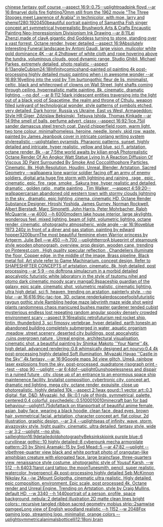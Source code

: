 [chinese fantasy golf course --aspect 16:9](https://www.ebank.nz/aiartgenerator?category=chinese%20fantasy%20golf%20course%20--aspect%2016%3A9)[::0.75](https://www.ebank.nz/aiartgenerator?category=%3A%3A0.75)[--uplight](https://www.ebank.nz/aiartgenerator?category=--uplight)[road](https://www.ebank.nz/aiartgenerator?category=road)[pink floyd --ar 16:8](https://www.ebank.nz/aiartgenerator?category=pink%20floyd%20--ar%2016%3A8)[marvel dolls fire fighting](https://www.ebank.nz/aiartgenerator?category=marvel%20dolls%20fire%20fighting)[70mm still from the 1962 movie "The Three Stooges meet Lawrence of Arabia" in technicolor, with moe, larry and shemp](https://www.ebank.nz/aiartgenerator?category=70mm%20still%20from%20the%201962%20movie%20%22The%20Three%20Stooges%20meet%20Lawrence%20of%20Arabia%22%20in%20technicolor%2C%20with%20moe%2C%20larry%20and%20shemp)[1280:1920](https://www.ebank.nz/aiartgenerator?category=1280%3A1920)[450](https://www.ebank.nz/aiartgenerator?category=450)[beautiful portrait painting of Samantha Fish singer concept art symmetrical hyperealistic Brushwork Arts & Crafts Encaustic Painting Neo-Impressionism Divisionism Ink Drawing --ar 8:11](https://www.ebank.nz/aiartgenerator?category=beautiful%20portrait%20painting%20of%20Samantha%20Fish%20singer%20concept%20art%20symmetrical%20hyperealistic%20Brushwork%20Arts%20%26%20Crafts%20Encaustic%20Painting%20Neo-Impressionism%20Divisionism%20Ink%20Drawing%20--ar%208%3A11)[Lei Zhenzi,made of clay](https://www.ebank.nz/aiartgenerator?category=Lei%20Zhenzi%2Cmade%20of%20clay)[A gigantic dnd Goddess turning to stone, standing over a vast forrest, Octane render, hyper detailed --aspect 16:9](https://www.ebank.nz/aiartgenerator?category=A%20gigantic%20dnd%20Goddess%20turning%20to%20stone%2C%20standing%20over%20a%20vast%20forrest%2C%20Octane%20render%2C%20hyper%20detailed%20--aspect%2016%3A9)[Absolutely Interesting Funeral landscape by Antoni Gaudi, large vision, mulicolor white gold dominance 4K --ar 4:2](https://www.ebank.nz/aiartgenerator?category=Absolutely%20Interesting%20Funeral%20landscape%20by%20Antoni%20Gaudi%2C%20large%20vision%2C%20mulicolor%20white%20gold%20dominance%204K%20--ar%204%3A2)[hd](https://www.ebank.nz/aiartgenerator?category=hd)[tower of white cloth and rope hovering above the tundra, voluminous clouds, good dynamic range, Studio Ghibli, Michael Parkes, extremely detailed, photo realistic --aspect 8:13](https://www.ebank.nz/aiartgenerator?category=tower%20of%20white%20cloth%20and%20rope%20hovering%20above%20the%20tundra%2C%20voluminous%20clouds%2C%20good%20dynamic%20range%2C%20Studio%20Ghibli%2C%20Michael%20Parkes%2C%20extremely%20detailed%2C%20photo%20realistic%20--aspect%208%3A13)[angle](https://www.ebank.nz/aiartgenerator?category=angle)[Cubism](https://www.ebank.nz/aiartgenerator?category=Cubism)[24:18](https://www.ebank.nz/aiartgenerator?category=24%3A18)[Infinity](https://www.ebank.nz/aiartgenerator?category=Infinity)[comics](https://www.ebank.nz/aiartgenerator?category=comics)[hand-painted oil painting 4k post-processing highly detailed music painting when i in awesome wonder --ar 16:8](https://www.ebank.nz/aiartgenerator?category=hand-painted%20oil%20painting%204k%20post-processing%20highly%20detailed%20music%20painting%20when%20i%20in%20awesome%20wonder%20--ar%2016%3A8)[9:16](https://www.ebank.nz/aiartgenerator?category=9%3A16)[yelling into the void by Tim burton](https://www.ebank.nz/aiartgenerator?category=yelling%20into%20the%20void%20by%20Tim%20burton)[gothic fleur de lis, minimalist, celtic, black and white](https://www.ebank.nz/aiartgenerator?category=gothic%20fleur%20de%20lis%2C%20minimalist%2C%20celtic%2C%20black%20and%20white)[crowd of clowns on Wall Street, light shafts coming through ceiling, hyperrealistic matte painting, 8k, cinematic, dramatic lighting, --no dof, --ar 8:11](https://www.ebank.nz/aiartgenerator?category=crowd%20of%20clowns%20on%20Wall%20Street%2C%20light%20shafts%20coming%20through%20ceiling%2C%20hyperrealistic%20matte%20painting%2C%208k%2C%20cinematic%2C%20dramatic%20lighting%2C%20--no%20dof%2C%20--ar%208%3A11)[2:1](https://www.ebank.nz/aiartgenerator?category=2%3A1)[dark iridescent entities traversing into the light out of a black void of Spacetime, the realm and throne of Cthulu, weapon filled junkyard of technological wonder, style patterns of symbols etched, very detailed, Dark horror, Russia vs Ukraine, East vs West, Armageddon: Style HR Giger, Zdzislaw Beksinski, Tetsuya Ishida, Thomas Kinkade --ar 14:9](https://www.ebank.nz/aiartgenerator?category=dark%20iridescent%20entities%20traversing%20into%20the%20light%20out%20of%20a%20black%20void%20of%20Spacetime%2C%20the%20realm%20and%20throne%20of%20Cthulu%2C%20weapon%20filled%20junkyard%20of%20technological%20wonder%2C%20style%20patterns%20of%20symbols%20etched%2C%20very%20detailed%2C%20Dark%20horror%2C%20Russia%20vs%20Ukraine%2C%20East%20vs%20West%2C%20Armageddon%3A%20Style%20HR%20Giger%2C%20Zdzislaw%20Beksinski%2C%20Tetsuya%20Ishida%2C%20Thomas%20Kinkade%20--ar%2014%3A9)[the smell of balls, perfume advert, classy --aspect 16:9](https://www.ebank.nz/aiartgenerator?category=the%20smell%20of%20balls%2C%20perfume%20advert%2C%20classy%20--aspect%2016%3A9)[2:1](https://www.ebank.nz/aiartgenerator?category=2%3A1)[ice](https://www.ebank.nz/aiartgenerator?category=ice)[.75](https://www.ebank.nz/aiartgenerator?category=.75)[jil sander damascus steel trench coat, David chipperfield room, warm light, two tone colour, minimal](https://www.ebank.nz/aiartgenerator?category=jil%20sander%20damascus%20steel%20trench%20coat%2C%20David%20chipperfield%20room%2C%20warm%20light%2C%20two%20tone%20colour%2C%20minimal)[homeless, heroine, needle, lonely, skid row, waste, painted by James Jean](https://www.ebank.nz/aiartgenerator?category=homeless%2C%20heroine%2C%20needle%2C%20lonely%2C%20skid%20row%2C%20waste%2C%20painted%20by%20James%20Jean)[book cover in intricate conlang writing system style](https://www.ebank.nz/aiartgenerator?category=book%20cover%20in%20intricate%20conlang%20writing%20system%20style)[realistic,](https://www.ebank.nz/aiartgenerator?category=realistic%2C)[--uplight](https://www.ebank.nz/aiartgenerator?category=--uplight)[alien pyramids, Pharaonic patterns, sunset, highly detailed and intricate, hyper realistic, yellow and blue, sci fi, artstation, octane render, 8k --ar 7:5](https://www.ebank.nz/aiartgenerator?category=alien%20pyramids%2C%20Pharaonic%20patterns%2C%20sunset%2C%20highly%20detailed%20and%20intricate%2C%20hyper%20realistic%2C%20yellow%20and%20blue%2C%20sci%20fi%2C%20artstation%2C%20octane%20render%2C%208k%20--ar%207%3A5)[the world awaits by kilian eng](https://www.ebank.nz/aiartgenerator?category=the%20world%20awaits%20by%20kilian%20eng)[A Photorealistic Octane Render Of An Angkor Watt Statue Lying In A Reaction Diffusion Of Viscous 3D Paint Surrounded By Smoke And Coccolithophore Particles, Cinematic, 8k, High Resolution, Houdini, Unreal, Blender, Artstation, Sacred Geometry --wallpaper](https://www.ebank.nz/aiartgenerator?category=A%20Photorealistic%20Octane%20Render%20Of%20An%20Angkor%20Watt%20Statue%20Lying%20In%20A%20Reaction%20Diffusion%20Of%20Viscous%203D%20Paint%20Surrounded%20By%20Smoke%20And%20Coccolithophore%20Particles%2C%20Cinematic%2C%208k%2C%20High%20Resolution%2C%20Houdini%2C%20Unreal%2C%20Blender%2C%20Artstation%2C%20Sacred%20Geometry%20--wallpaper)[a lone warrior soldier facing off an army of enemy soldiers, digital art](https://www.ebank.nz/aiartgenerator?category=a%20lone%20warrior%20soldier%20facing%20off%20an%20army%20of%20enemy%20soldiers%2C%20digital%20art)[a huge fire storm with lightning and raining , rage , epic , cinematic, epic, fire, rage, smoke , Sakura tree, hyper realistic and detailed, dramatic , golden ratio , matte painting , Tim Walker , —aspect 4:5](https://www.ebank.nz/aiartgenerator?category=a%20huge%20fire%20storm%20with%20lightning%20and%20raining%20%2C%20rage%20%2C%20epic%20%2C%20cinematic%2C%20epic%2C%20fire%2C%20rage%2C%20smoke%20%2C%20Sakura%20tree%2C%20hyper%20realistic%20and%20detailed%2C%20dramatic%20%2C%20golden%20ratio%20%2C%20matte%20painting%20%2C%20Tim%20Walker%20%2C%20%E2%80%94aspect%204%3A5)[9:20](https://www.ebank.nz/aiartgenerator?category=9%3A20)[--wallpaper](https://www.ebank.nz/aiartgenerator?category=--wallpaper)[cars](https://www.ebank.nz/aiartgenerator?category=cars)[an abandoned old western town with stormy clouds lightning in the sky , dramatic, epic lighting ,cinema, cinematic HD, Octane Render Substance Designer. Hiroshi Yoshida, James Gurney, Norman Rockwell, Albert Bierstadt, Marc Simonetti, John Harris, Peter Mohrbacher, Ralph McQuarrie --w 4000 --h 6000](https://www.ebank.nz/aiartgenerator?category=an%20abandoned%20old%20western%20town%20with%20stormy%20clouds%20lightning%20in%20the%20sky%20%2C%20dramatic%2C%20epic%20lighting%20%2Ccinema%2C%20cinematic%20HD%2C%20Octane%20Render%20Substance%20Designer.%20Hiroshi%20Yoshida%2C%20James%20Gurney%2C%20Norman%20Rockwell%2C%20Albert%20Bierstadt%2C%20Marc%20Simonetti%2C%20John%20Harris%2C%20Peter%20Mohrbacher%2C%20Ralph%20McQuarrie%20--w%204000%20--h%206000)[modern lake house interior, large skylights, wonderous feel, mixed lighting, beam of light, volumetric lighting, octane render, cinematic, photography atmospheric, wide angle --ar 16:9](https://www.ebank.nz/aiartgenerator?category=modern%20lake%20house%20interior%2C%20large%20skylights%2C%20wonderous%20feel%2C%20mixed%20lighting%2C%20beam%20of%20light%2C%20volumetric%20lighting%2C%20octane%20render%2C%20cinematic%2C%20photography%20atmospheric%2C%20wide%20angle%20--ar%2016%3A9)[love](https://www.ebank.nz/aiartgenerator?category=love)[blue 1973 240z in front of a diner and gas station, painting by edward hopper](https://www.ebank.nz/aiartgenerator?category=blue%201973%20240z%20in%20front%20of%20a%20diner%20and%20gas%20station%2C%20painting%20by%20edward%20hopper)[3200](https://www.ebank.nz/aiartgenerator?category=3200)[burn](https://www.ebank.nz/aiartgenerator?category=burn)[The most beautiful feminine elven Warrior princess by Artgerm, Julie Bell —w 450 —h 700 --uplight](https://www.ebank.nz/aiartgenerator?category=The%20most%20beautiful%20feminine%20elven%20Warrior%20princess%20by%20Artgerm%2C%20Julie%20Bell%20%E2%80%94w%20450%20%E2%80%94h%20700%20--uplight)[terror](https://www.ebank.nz/aiartgenerator?category=terror)[A blueprint of steampunk style wooden phonograph,  overview, prop design, wooden cane,  trending on Pinterest.com  , High quality specular reflection ,  Chandeliers illuminate the floor, Copper  edge, in the middle of the image, Brass pipeline,  Black metal foil,  Art style refer to Game Machinarium.  concept design, Refer to SHAPESHIFTER CONCEPTS  of artstation, cinematic,  8k, high detailed,  post processing    --ar 5:9   --no dof](https://www.ebank.nz/aiartgenerator?category=A%20blueprint%20of%20steampunk%20style%20wooden%20phonograph%2C%20%20overview%2C%20prop%20design%2C%20wooden%20cane%2C%20%20trending%20on%20Pinterest.com%20%20%2C%20High%20quality%20specular%20reflection%20%2C%20%20Chandeliers%20illuminate%20the%20floor%2C%20Copper%20%20edge%2C%20in%20the%20middle%20of%20the%20image%2C%20Brass%20pipeline%2C%20%20Black%20metal%20foil%2C%20%20Art%20style%20refer%20to%20Game%20Machinarium.%20%20concept%20design%2C%20Refer%20to%20SHAPESHIFTER%20CONCEPTS%20%20of%20artstation%2C%20cinematic%2C%20%208k%2C%20high%20detailed%2C%20%20post%20processing%20%20%20%20--ar%205%3A9%20%20%20--no%20dof)[tron](https://www.ebank.nz/aiartgenerator?category=tron)[a simulacrum in a morbid detailed apocalyptic futuristic white laboratory in the style of tsutomu nihei and otomo dark cinematic moody scary manga](https://www.ebank.nz/aiartgenerator?category=a%20simulacrum%20in%20a%20morbid%20detailed%20apocalyptic%20futuristic%20white%20laboratory%20in%20the%20style%20of%20tsutomu%20nihei%20and%20otomo%20dark%20cinematic%20moody%20scary%20manga)[0.9](https://www.ebank.nz/aiartgenerator?category=0.9)[spaceship guardian of the galaxy, epic scale, cinematic shot, volumetric realistic, cinematic lighting, ultra high detail, sci fi, heaven, trending on arstation, painterly style, --no blur --ar 16:6](https://www.ebank.nz/aiartgenerator?category=spaceship%20guardian%20of%20the%20galaxy%2C%20epic%20scale%2C%20cinematic%20shot%2C%20volumetric%20realistic%2C%20cinematic%20lighting%2C%20ultra%20high%20detail%2C%20sci%20fi%2C%20heaven%2C%20trending%20on%20arstation%2C%20painterly%20style%2C%20--no%20blur%20--ar%2016%3A6)[16:9](https://www.ebank.nz/aiartgenerator?category=16%3A9)[tic-tac-toe, 3D, octane render](https://www.ebank.nz/aiartgenerator?category=tic-tac-toe%2C%203D%2C%20octane%20render)[kalerdoscope](https://www.ebank.nz/aiartgenerator?category=kalerdoscope)[fools](https://www.ebank.nz/aiartgenerator?category=fools)[futuristic raygun gothic style Rambling hedge maze labyrinth maze wide shot weird plants randomness chaos manicured bushes master gardener tended cubist mysterious endless lost repeating random angular spooky densely crowded environment scary --aspect 9:16](https://www.ebank.nz/aiartgenerator?category=futuristic%20raygun%20gothic%20style%20Rambling%20hedge%20maze%20labyrinth%20maze%20wide%20shot%20weird%20plants%20randomness%20chaos%20manicured%20bushes%20master%20gardener%20tended%20cubist%20mysterious%20endless%20lost%20repeating%20random%20angular%20spooky%20densely%20crowded%20environment%20scary%20--aspect%209%3A16)[realistic retrofuturism red rocket ship, tintin, thunderbird 3, sci fi](https://www.ebank.nz/aiartgenerator?category=realistic%20retrofuturism%20red%20rocket%20ship%2C%20tintin%2C%20thunderbird%203%2C%20sci%20fi)[mossy vertebrae, hyper detailed, earth tones](https://www.ebank.nz/aiartgenerator?category=mossy%20vertebrae%2C%20hyper%20detailed%2C%20earth%20tones)[In an abandoned building completely submerged in water ,aquatic organism ,meadow ,street scenery ,deserted city buildings, post apocalyptic ,ruins,overgrown nature , Unreal engine, architectural visualisation, cinematic shot, a beautiful painting by Shinkai Makoto ''Your Name'',4k, high detail, advanced rendering::0.8 whimsically designed art nourvo:0.4 4k post-processing highly detailed,Soft illumination, Miyazaki Hayao ''Castle in the Sky'',4k,fantasy, --ar 16:9](https://www.ebank.nz/aiartgenerator?category=In%20an%20abandoned%20building%20completely%20submerged%20in%20water%20%2Caquatic%20organism%20%2Cmeadow%20%2Cstreet%20scenery%20%2Cdeserted%20city%20buildings%2C%20post%20apocalyptic%20%2Cruins%2Covergrown%20nature%20%2C%20Unreal%20engine%2C%20architectural%20visualisation%2C%20cinematic%20shot%2C%20a%20beautiful%20painting%20by%20Shinkai%20Makoto%20%27%27Your%20Name%27%27%2C4k%2C%20high%20detail%2C%20advanced%20rendering%3A%3A0.8%20whimsically%20designed%20art%20nourvo%3A0.4%204k%20post-processing%20highly%20detailed%2CSoft%20illumination%2C%20Miyazaki%20Hayao%20%27%27Castle%20in%20the%20Sky%27%27%2C4k%2Cfantasy%2C%20--ar%2016%3A9)[Google maps 3d view glitch, Umeå, rainbow laser explosions from the sky, post-processed, quadratone risograph print --test --stop 90 --uplight --ar 6:4](https://www.ebank.nz/aiartgenerator?category=Google%20maps%203d%20view%20glitch%2C%20Ume%C3%A5%2C%20rainbow%20laser%20explosions%20from%20the%20sky%2C%20post-processed%2C%20quadratone%20risograph%20print%20--test%20--stop%2090%20--uplight%20--ar%206%3A4)[dof](https://www.ebank.nz/aiartgenerator?category=dof)[--uplight](https://www.ebank.nz/aiartgenerator?category=--uplight)[Guns](https://www.ebank.nz/aiartgenerator?category=Guns)[hopelessness and dispair in a ruined future , city, close up of an entrance to an enormous space ship maintenence facility, brutalist composition, cybertronic city, concept art, dramatic red lighting, mega city, octane render, exquisite, close up photorealistic, highly detailed 10k --aspect 2:1](https://www.ebank.nz/aiartgenerator?category=hopelessness%20and%20dispair%20in%20a%20ruined%20future%20%2C%20city%2C%20close%20up%20of%20an%20entrance%20to%20an%20enormous%20space%20ship%20maintenence%20facility%2C%20brutalist%20composition%2C%20cybertronic%20city%2C%20concept%20art%2C%20dramatic%20red%20lighting%2C%20mega%20city%2C%20octane%20render%2C%20exquisite%2C%20close%20up%20photorealistic%2C%20highly%20detailed%2010k%20--aspect%202%3A1)[wax gourd::1 vector art::0.3 digital, flat, D&D, Miyazaki, hd, 8k::0.1 rule of thirds, symmetrical, palette, centered:0.4 colorful, psychedelic::0.5](https://www.ebank.nz/aiartgenerator?category=wax%20gourd%3A%3A1%20vector%20art%3A%3A0.3%20digital%2C%20flat%2C%20D%26D%2C%20Miyazaki%2C%20hd%2C%208k%3A%3A0.1%20rule%20of%20thirds%2C%20symmetrical%2C%20palette%2C%20centered%3A0.4%20colorful%2C%20psychedelic%3A%3A0.5)[100010010](https://www.ebank.nz/aiartgenerator?category=100010010)[minecraft ban for bad behaviour](https://www.ebank.nz/aiartgenerator?category=minecraft%20ban%20for%20bad%20behaviour)[--uplight](https://www.ebank.nz/aiartgenerator?category=--uplight)[1.75](https://www.ebank.nz/aiartgenerator?category=1.75)[dof](https://www.ebank.nz/aiartgenerator?category=dof)[attack on titan](https://www.ebank.nz/aiartgenerator?category=attack%20on%20titan)[portrait of beautiful anime female, asian, baby face, wearing a black hoodie, clean face, dead eyes, brown hair, symmetrical facial, artstation, character concept art, flat colour, 2d illustration, graphic design, --ar 3:4 --uplight](https://www.ebank.nz/aiartgenerator?category=portrait%20of%20beautiful%20anime%20female%2C%20asian%2C%20baby%20face%2C%20wearing%20a%20black%20hoodie%2C%20clean%20face%2C%20dead%20eyes%2C%20brown%20hair%2C%20symmetrical%20facial%2C%20artstation%2C%20character%20concept%20art%2C%20flat%20colour%2C%202d%20illustration%2C%20graphic%20design%2C%20--ar%203%3A4%20--uplight)[seas of infinity, wave, storm, aivazovsky style, hight quality, cinematic, ultra detailed, fantasy style, wide --ar 3:2 --uplight --no ship, sail](https://www.ebank.nz/aiartgenerator?category=seas%20of%20infinity%2C%20wave%2C%20storm%2C%20aivazovsky%20style%2C%20hight%20quality%2C%20cinematic%2C%20ultra%20detailed%2C%20fantasy%20style%2C%20wide%20--ar%203%3A2%20--uplight%20--no%20ship%2C%20sail)[leighton](https://www.ebank.nz/aiartgenerator?category=leighton)[16:9](https://www.ebank.nz/aiartgenerator?category=16%3A9)[detailed](https://www.ebank.nz/aiartgenerator?category=detailed)[old](https://www.ebank.nz/aiartgenerator?category=old)[photography](https://www.ebank.nz/aiartgenerator?category=photography)[Beksinkski](https://www.ebank.nz/aiartgenerator?category=Beksinkski)[pink purple blue::6 curvilinear gothic::10 highly detailed::8 cyberpunk mecha armorplate pattern::20 by Shinji Aramaki::15 by Syd Mead::5 —ar 47:82 —uplight --vibe](https://www.ebank.nz/aiartgenerator?category=pink%20purple%20blue%3A%3A6%20curvilinear%20gothic%3A%3A10%20highly%20detailed%3A%3A8%20cyberpunk%20mecha%20armorplate%20pattern%3A%3A20%20by%20Shinji%20Aramaki%3A%3A15%20by%20Syd%20Mead%3A%3A5%20%E2%80%94ar%2047%3A82%20%E2%80%94uplight%20--vibe)[three-quarter view black and white portrait photo of orangutan-like amphibian creature with elongated face, large braincfase, three-quarters view, renaissance style costume, photographic style of Yousuf Karsh, --w 512 --h 640](https://www.ebank.nz/aiartgenerator?category=three-quarter%20view%20black%20and%20white%20portrait%20photo%20of%20orangutan-like%20amphibian%20creature%20with%20elongated%20face%2C%20large%20braincfase%2C%20three-quarters%20view%2C%20renaissance%20style%20costume%2C%20photographic%20style%20of%20Yousuf%20Karsh%2C%20--w%20512%20--h%20640)[3:1](https://www.ebank.nz/aiartgenerator?category=3%3A1)[tarot card tattoo: the moon](https://www.ebank.nz/aiartgenerator?category=tarot%20card%20tattoo%3A%20the%20moon)[Tunesmith, pencil, super realistic, watercolor, hyperpencil 4k post-processing highly detailed Seb McKinnon Nikolay Ka --iw 2](https://www.ebank.nz/aiartgenerator?category=Tunesmith%2C%20pencil%2C%20super%20realistic%2C%20watercolor%2C%20hyperpencil%204k%20post-processing%20highly%20detailed%20Seb%20McKinnon%20Nikolay%20Ka%20--iw%202)[Mount Golgotha, cinematic ultra realistic. Higly detailed, epic composition. environment. Epic scale, post processed 4k, Octane render and Unreal Engine. Trending on Artstation, style by Craig Mullins, default HD, --w 3340 --h 1440](https://www.ebank.nz/aiartgenerator?category=Mount%20Golgotha%2C%20cinematic%20ultra%20realistic.%20Higly%20detailed%2C%20epic%20composition.%20environment.%20Epic%20scale%2C%20post%20processed%204k%2C%20Octane%20render%20and%20Unreal%20Engine.%20Trending%20on%20Artstation%2C%20style%20by%20Craig%20Mullins%2C%20default%20HD%2C%20--w%203340%20--h%201440)[portrait of a person, profile, space background, nebula::2 detailed illustration 2D matte clean lines bright colors:: recursive tangled ribbon sacred geometry mobius strip::2](https://www.ebank.nz/aiartgenerator?category=portrait%20of%20a%20person%2C%20profile%2C%20space%20background%2C%20nebula%3A%3A2%20detailed%20illustration%202D%20matte%20clean%20lines%20bright%20colors%3A%3A%20recursive%20tangled%20ribbon%20sacred%20geometry%20mobius%20strip%3A%3A2)[samwise gamgee](https://www.ebank.nz/aiartgenerator?category=samwise%20gamgee)[Long view of English woodland realistic    --h 1152 --w 2048](https://www.ebank.nz/aiartgenerator?category=Long%20view%20of%20English%20woodland%20realistic%20%20%20%20--h%201152%20--w%202048)[Fox gaming logo, streaming logo, minimalist, orange colors --uplight](https://www.ebank.nz/aiartgenerator?category=Fox%20gaming%20logo%2C%20streaming%20logo%2C%20minimalist%2C%20orange%20colors%20--uplight)[symmetrical](https://www.ebank.nz/aiartgenerator?category=symmetrical)[animals](https://www.ebank.nz/aiartgenerator?category=animals)[botticelli](https://www.ebank.nz/aiartgenerator?category=botticelli)[12:18](https://www.ebank.nz/aiartgenerator?category=12%3A18)[oni,brain](https://www.ebank.nz/aiartgenerator?category=oni%2Cbrain)